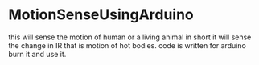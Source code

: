 # MotionSenseUsingArduino
this will sense the motion of human or a living animal in short it will sense the change in IR that is motion of hot bodies. code is written for arduino burn it and use it.

